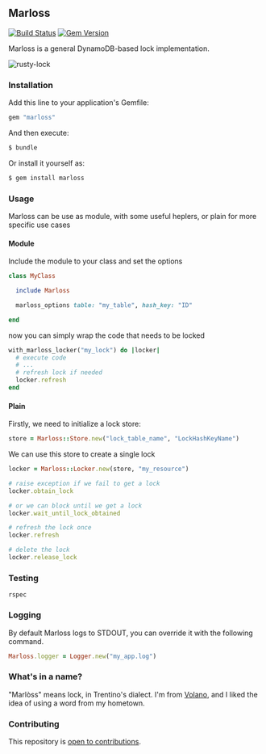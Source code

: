 ## Marloss

[![Build Status](https://travis-ci.org/eredi93/marloss.svg?branch=master)](https://travis-ci.org/eredi93/marloss)
[![Gem Version](https://badge.fury.io/rb/marloss.svg)](http://badge.fury.io/rb/marloss)

Marloss is a general DynamoDB-based lock implementation.

![rusty-lock](https://user-images.githubusercontent.com/10990391/33243215-aa602a6c-d2d9-11e7-8fc6-d4a0c2a5b30d.jpg)

### Installation

Add this line to your application's Gemfile:

```ruby
gem "marloss"
```

And then execute:

```sh
$ bundle
```

Or install it yourself as:

```sh
$ gem install marloss
```

### Usage

Marloss can be use as module, with some useful heplers, or plain for more specific use cases

#### Module

Include the module to your class and set the options

```ruby
class MyClass

  include Marloss

  marloss_options table: "my_table", hash_key: "ID"

end
```

now you can simply wrap the code that needs to be locked

```ruby
with_marloss_locker("my_lock") do |locker|
  # execute code
  # ...
  # refresh lock if needed
  locker.refresh
end
```

#### Plain

Firstly, we need to initialize a lock store:

```ruby
store = Marloss::Store.new("lock_table_name", "LockHashKeyName")
```

We can use this store to create a single lock

```ruby
locker = Marloss::Locker.new(store, "my_resource")

# raise exception if we fail to get a lock
locker.obtain_lock

# or we can block until we get a lock
locker.wait_until_lock_obtained

# refresh the lock once
locker.refresh

# delete the lock
locker.release_lock
```

### Testing

`rspec`

### Logging

By default Marloss logs to STDOUT, you can override it with the following command.

```ruby
Marloss.logger = Logger.new("my_app.log")
```

### What's in a name?

"Marlòss" means lock, in Trentino's dialect. I'm from [Volano](https://en.wikipedia.org/wiki/Volano), and I liked the idea of using a word from my hometown.

### Contributing

This repository is [open to contributions](CONTRIBUTING.md).
